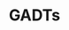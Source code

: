 ---
title: GADTs
url: http://www.haskellforall.com/2012/06/gadts.html
authors:
- Gabriel Gonzalez
type: article
tags:
- category theory
- GADTs
- Yoneda lemma
doHaskell-type: blog post
dohaskell-year: 2012
---